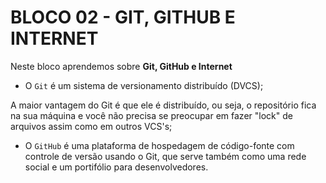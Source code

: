 # BLOCO 02 - GIT, GITHUB E INTERNET

 Neste bloco aprendemos sobre **Git, GitHub e Internet**

- O `Git` é um sistema de versionamento distribuído (DVCS);

A maior vantagem do Git é que ele é distribuído, ou seja, o repositório fica na sua máquina e você não precisa se preocupar em fazer "lock" de arquivos assim como em outros VCS's;

- O `GitHub` é uma plataforma de hospedagem de código-fonte com controle de versão usando o Git, que serve também como uma rede social e um portifólio para desenvolvedores.